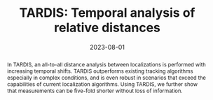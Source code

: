 ---
title: 'TARDIS: Temporal analysis of relative distances'
collection: software
date: 2023-08-01
doi: '10.1101/2023.06.07.544011'
github: 'https://github.com/kjamartens/TARDIS-public/releases'
installation_instructions: 'Install TARDISInstaller.exe for a stand-alone version. Read the TARDIS manual for instructions.'
abstract: 'In TARDIS, an all-to-all distance analysis between localizations is performed with increasing temporal shifts. TARDIS outperforms existing tracking algorithms especially in complex conditions, and is even robust in scenarios that exceed the capabilities of current localization algorithms. Using TARDIS, we further show that measurements can be five-fold shorter without loss of information.'
papercite: 'Martens, et al., "Temporal analysis of relative distances (TARDIS) is a robust, parameter-free alternative to single-particle tracking" (2023), bioRxiv'
---